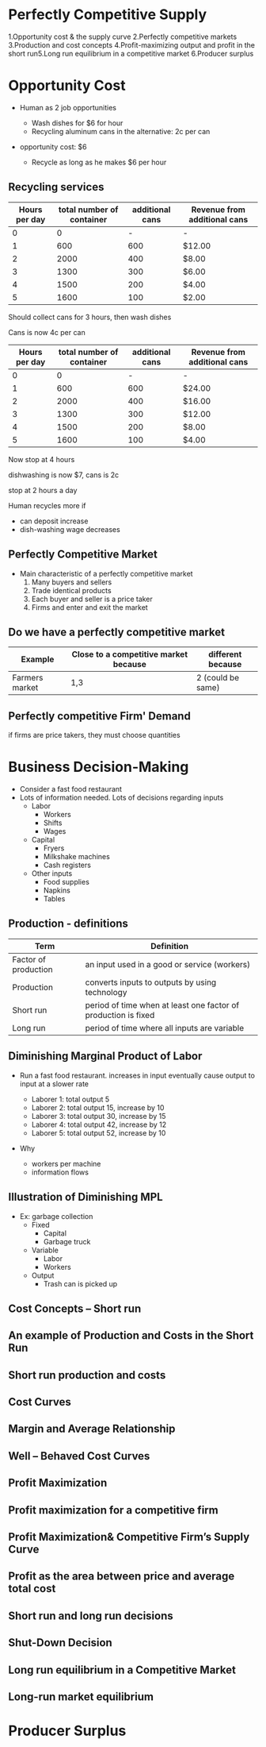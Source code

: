 # Perfectly Competitive Supply
1.Opportunity cost & the supply curve
2.Perfectly competitive markets
3.Production and cost concepts
4.Profit-maximizing output and profit in the short run5.Long run equilibrium in a competitive market
6.Producer surplus

# Opportunity Cost
- Human as 2 job opportunities
  - Wash dishes for $6 for hour
  - Recycling aluminum cans in the alternative: 2c per can

- opportunity cost: $6
  - Recycle as long as he makes $6 per hour

## Recycling services

Hours per day | total number of container | additional cans | Revenue from additional cans
--- | --- | --- | ---
0 | 0 | - | -
1 | 600 | 600 | $12.00
2 | 2000 | 400 | $8.00
3 | 1300 | 300 | $6.00
4 | 1500 | 200 | $4.00
5 | 1600 | 100 | $2.00

Should collect cans for 3 hours, then wash dishes

Cans is now 4c per can

Hours per day | total number of container | additional cans | Revenue from additional cans
--- | --- | --- | ---
0 | 0 | - | -
1 | 600 | 600 | $24.00
2 | 2000 | 400 | $16.00
3 | 1300 | 300 | $12.00
4 | 1500 | 200 | $8.00
5 | 1600 | 100 | $4.00

Now stop at 4 hours

dishwashing is now $7, cans is 2c

stop at 2 hours a day

Human recycles more if
- can deposit increase
- dish-washing wage decreases

## Perfectly Competitive Market
- Main characteristic of a perfectly competitive market
  1. Many buyers and sellers
  2. Trade identical products
  3. Each buyer and seller is a price taker
  4. Firms and enter and exit the market

## Do we have a perfectly competitive market

Example | Close to a competitive market because | different because
--- | --- | ---
Farmers market | 1,3 | 2 (could be same) 

## Perfectly competitive Firm' Demand

if firms are price takers, they must choose quantities

# Business Decision-Making

- Consider a fast food restaurant
- Lots of information needed. Lots of decisions regarding inputs
  - Labor
    - Workers
    - Shifts
    - Wages
  - Capital
    - Fryers
    - Milkshake machines
    - Cash registers
  - Other inputs
    - Food supplies
    - Napkins
    - Tables

## Production - definitions
Term | Definition
--- | ---
Factor of production | an input used in a good or service (workers)
Production | converts inputs to outputs by using technology
Short run | period of time when at least one factor of production is fixed
Long run | period of time where all inputs are variable

## Diminishing Marginal Product of Labor 
- Run a fast food restaurant. increases in input eventually cause output to input at a slower rate
  - Laborer 1: total output 5
  - Laborer 2: total output 15, increase by 10
  - Laborer 3: total output 30, increase by 15
  - Laborer 4: total output 42, increase by 12
  - Laborer 5: total output 52, increase by 10

- Why
  - workers per machine
  - information flows

## Illustration of Diminishing MPL
- Ex: garbage collection
  - Fixed
    - Capital
    - Garbage truck
  - Variable
    - Labor
    - Workers
  - Output
    - Trash can is picked up

## Cost Concepts – Short run


## An example of Production and Costs in the Short Run

## Short run production and costs

## Cost Curves

## Margin and Average Relationship

## Well – Behaved Cost Curves

## Profit Maximization

## Profit maximization for a competitive firm

## Profit Maximization& Competitive Firm’s Supply Curve

## Profit as the area between price and average total cost

## Short run and long run decisions

## Shut-Down Decision

## Long run equilibrium in a Competitive Market

## Long-run market equilibrium

# Producer Surplus


